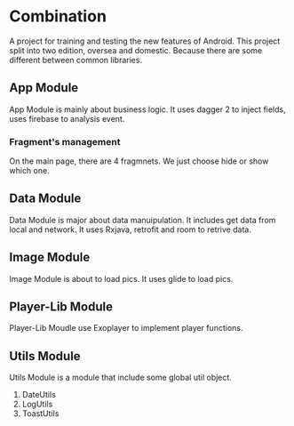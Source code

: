 # Combination

A project for training and testing the new features of Android. This project split into two edition,
oversea and domestic. Because there are some different between common libraries. 

## App Module

App Module is mainly about business logic. It uses dagger 2 to inject fields, uses firebase to
analysis event.

### Fragment's management

On the main page, there are 4 fragmnets. We just choose hide or show which one.

## Data Module

Data Module is major about data manuipulation. It includes get data from local and network. It uses
Rxjava, retrofit and room to retrive data.

## Image Module

Image Module is about to load pics. It uses glide to load pics.

## Player-Lib Module

Player-Lib Moudle use Exoplayer to implement player functions.

## Utils Module

Utils Module is a module that include some global util object.

1. DateUtils
2. LogUtils
3. ToastUtils


